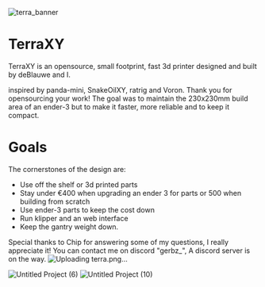 ![terra_banner](https://github.com/WV-design/Terra/assets/163194295/3122d36e-b378-4e2f-b841-3d84f195c873)

# TerraXY
TerraXY is an opensource, small footprint, fast 3d printer designed and built by deBlauwe and I.

inspired by panda-mini, SnakeOilXY, ratrig and Voron. Thank you for opensourcing your work!
The goal was to maintain the 230x230mm build area of an ender-3 but to make it faster, more reliable and to keep it compact.

# Goals
The cornerstones of the design are:
- Use off the shelf or 3d printed parts
- Stay under €400 when upgrading an ender 3 for parts or 500 when building from scratch
- Use ender-3 parts to keep the cost down
- Run klipper and an web interface
- Keep the gantry weight down.

Special thanks to Chip for answering some of my questions, I really appreciate it!
You can contact me on discord "gerbz_", A discord server is on the way.
![Uploading terra.png…]()

![Untitled Project (6)](https://github.com/Gerbz1/TerraXY/assets/163194295/1bbabe0a-e048-4067-a9a3-dcdc2d68d720)
![Untitled Project (10)](https://github.com/Gerbz1/TerraXY/assets/163194295/7777ee97-72b2-4c0d-805a-575f76d4f928)
